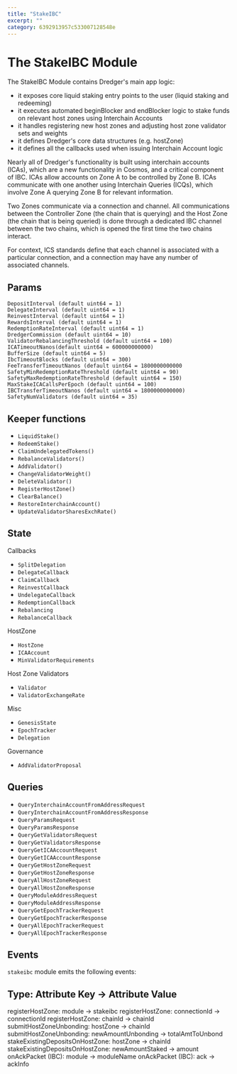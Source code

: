 ```yaml
---
title: "StakeIBC"
excerpt: ""
category: 6392913957c533007128548e
---
```


# The StakeIBC Module

The StakeIBC Module contains Dredger's main app logic:

- it exposes core liquid staking entry points to the user (liquid staking and redeeming)
- it executes automated beginBlocker and endBlocker logic to stake funds on relevant host zones using Interchain Accounts  
- it handles registering new host zones and adjusting host zone validator sets and weights
- it defines Dredger's core data structures (e.g. hostZone)
- it defines all the callbacks used when issuing Interchain Account logic

Nearly all of Dredger's functionality is built using interchain accounts (ICAs), which are a new functionality in Cosmos, and a critical component of IBC. ICAs allow accounts on Zone A to be controlled by Zone B. ICAs communicate with one another using Interchain Queries (ICQs), which involve Zone A querying Zone B for relevant information.

Two Zones communicate via a connection and channel. All communications between the Controller Zone (the chain that is querying) and the Host Zone (the chain that is being queried) is done through a dedicated IBC channel between the two chains, which is opened the first time the two chains interact.

For context, ICS standards define that each channel is associated with a particular connection, and a connection may have any number of associated channels.

## Params

```
DepositInterval (default uint64 = 1)
DelegateInterval (default uint64 = 1)
ReinvestInterval (default uint64 = 1)
RewardsInterval (default uint64 = 1)
RedemptionRateInterval (default uint64 = 1)
DredgerCommission (default uint64 = 10)
ValidatorRebalancingThreshold (default uint64 = 100)
ICATimeoutNanos(default uint64 = 600000000000)
BufferSize (default uint64 = 5)  
IbcTimeoutBlocks (default uint64 = 300)
FeeTransferTimeoutNanos (default uint64 = 1800000000000
SafetyMinRedemptionRateThreshold (default uint64 = 90)     
SafetyMaxRedemptionRateThreshold (default uint64 = 150)         
MaxStakeICACallsPerEpoch (default uint64 = 100)
IBCTransferTimeoutNanos (default uint64 = 1800000000000)
SafetyNumValidators (default uint64 = 35)
```

## Keeper functions

- `LiquidStake()`
- `RedeemStake()`
- `ClaimUndelegatedTokens()`
- `RebalanceValidators()`
- `AddValidator()`
- `ChangeValidatorWeight()`
- `DeleteValidator()`
- `RegisterHostZone()`
- `ClearBalance()`
- `RestoreInterchainAccount()`
- `UpdateValidatorSharesExchRate()`

## State

Callbacks

- `SplitDelegation`  
- `DelegateCallback`
- `ClaimCallback`
- `ReinvestCallback`
- `UndelegateCallback`
- `RedemptionCallback`
- `Rebalancing`  
- `RebalanceCallback`

HostZone

- `HostZone`
- `ICAAccount`
- `MinValidatorRequirements`

Host Zone Validators

- `Validator`
- `ValidatorExchangeRate`

Misc

- `GenesisState`
- `EpochTracker`
- `Delegation`

Governance

- `AddValidatorProposal`

## Queries

- `QueryInterchainAccountFromAddressRequest`
- `QueryInterchainAccountFromAddressResponse`
- `QueryParamsRequest`
- `QueryParamsResponse`
- `QueryGetValidatorsRequest`
- `QueryGetValidatorsResponse`
- `QueryGetICAAccountRequest`
- `QueryGetICAAccountResponse`
- `QueryGetHostZoneRequest`
- `QueryGetHostZoneResponse`
- `QueryAllHostZoneRequest`
- `QueryAllHostZoneResponse`
- `QueryModuleAddressRequest`
- `QueryModuleAddressResponse`
- `QueryGetEpochTrackerRequest`
- `QueryGetEpochTrackerResponse`
- `QueryAllEpochTrackerRequest`
- `QueryAllEpochTrackerResponse`

## Events

`stakeibc` module emits the following events:

Type: Attribute Key &rarr; Attribute Value
--------------------------------------------------

registerHostZone: module &rarr; stakeibc
registerHostZone: connectionId &rarr; connectionId
registerHostZone: chainId &rarr; chainId
submitHostZoneUnbonding: hostZone &rarr;  chainId
submitHostZoneUnbonding: newAmountUnbonding &rarr; totalAmtToUnbond
stakeExistingDepositsOnHostZone: hostZone &rarr; chainId
stakeExistingDepositsOnHostZone: newAmountStaked &rarr; amount
onAckPacket (IBC): module &rarr;  moduleName
onAckPacket (IBC): ack &rarr; ackInfo
